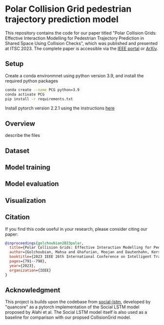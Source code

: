 # Polar Collision Grid pedestrian trajectory prediction model

This repository contains the code for our paper titled "Polar Collision Grids: Effective Interaction Modelling for Pedestrian Trajectory Prediction in Shared Space Using Collision Checks",  which was published and presented at ITSC 2023. The complete paper is accessible via the [IEEE portal](https://ieeexplore.ieee.org/abstract/document/10422509) or [ArXiv](https://arxiv.org/abs/2308.06654).

## Setup

Create a conda environmnet using python version 3.9, and install the required python packages
```bash
conda create --name PCG python=3.9
conda activate PCG
pip install -r requirements.txt
```
Install pytorch version 2.2.1 using the instructions [here](https://pytorch.org/get-started/locally/)

## Overview

describe the files


## Dataset

## Model training

## Model evaluation


## Visualization

## Citation

If you find this code useful in your research, please consider citing our paper:

```bibtex
@inproceedings{golchoubian2023polar,
  title={Polar Collision Grids: Effective Interaction Modelling for Pedestrian Trajectory Prediction in Shared Space Using Collision Checks},
  author={Golchoubian, Mahsa and Ghafurian, Moojan and Dautenhahn, Kerstin and Azad, Nasser Lashgarian},
  booktitle={2023 IEEE 26th International Conference on Intelligent Transportation Systems (ITSC)},
  pages={791--798},
  year={2023},
  organization={IEEE}
}
```

## Acknowledgment
This project is builds upon the codebase from [social-lstm](https://github.com/quancore/social-lstm),
developed by "quancore" as a pytorch implementation of the Social LSTM model proposed by Alahi et al.
The Social LSTM model itself is also used as a baseline for comparison with our propsed CollisionGrid model.
